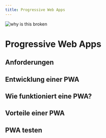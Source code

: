 ```yaml
---
title: Progressive Web Apps
---
```

![why is this broken](/.vuepress/dist/vuepress-deploy.jpg)

# Progressive Web Apps

## Anforderungen

## Entwicklung einer PWA

## Wie funktioniert eine PWA?

## Vorteile einer PWA

## PWA testen
